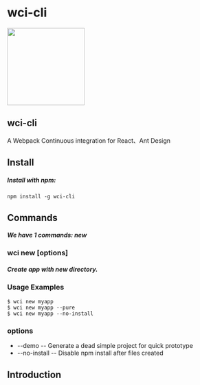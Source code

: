 # wci-cli
<img src="http://7xr3o7.com1.z0.glb.clouddn.com/wci_logo.png" width="180px" />

## wci-cli
A Webpack Continuous integration for React、Ant Design

## Install
##### Install with npm:
```
npm install -g wci-cli
```

## Commands
##### We have 1 commands: new
### wci new [options]
##### Create app with new directory.
### Usage Examples
```
$ wci new myapp
$ wci new myapp --pure
$ wci new myapp --no-install
```
### options
* --demo -- Generate a dead simple project for quick prototype
* --no-install -- Disable npm install after files created

## Introduction

